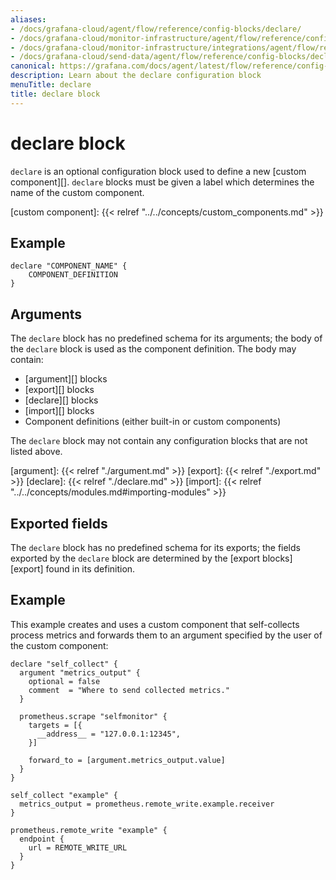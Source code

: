 ```yaml
---
aliases:
- /docs/grafana-cloud/agent/flow/reference/config-blocks/declare/
- /docs/grafana-cloud/monitor-infrastructure/agent/flow/reference/config-blocks/declare/
- /docs/grafana-cloud/monitor-infrastructure/integrations/agent/flow/reference/config-blocks/declare/
- /docs/grafana-cloud/send-data/agent/flow/reference/config-blocks/declare/
canonical: https://grafana.com/docs/agent/latest/flow/reference/config-blocks/declare/
description: Learn about the declare configuration block
menuTitle: declare
title: declare block
---
```


# declare block

`declare` is an optional configuration block used to define a new [custom component][].
`declare` blocks must be given a label which determines the name of the custom component.

[custom component]: {{< relref "../../concepts/custom_components.md" >}}

## Example

```river
declare "COMPONENT_NAME" {
    COMPONENT_DEFINITION
}
```

## Arguments

The `declare` block has no predefined schema for its arguments; the body of the
`declare` block is used as the component definition. The body may contain:

* [argument][] blocks
* [export][] blocks
* [declare][] blocks
* [import][] blocks
* Component definitions (either built-in or custom components)

The `declare` block may not contain any configuration blocks that are not
listed above.

[argument]: {{< relref "./argument.md" >}}
[export]: {{< relref "./export.md" >}}
[declare]: {{< relref "./declare.md" >}}
[import]: {{< relref "../../concepts/modules.md#importing-modules" >}}

## Exported fields

The `declare` block has no predefined schema for its exports; the fields
exported by the `declare` block are determined by the [export blocks][export]
found in its definition.

## Example

This example creates and uses a custom component that self-collects process metrics and forwards them to an argument specified by the user of the custom component:

```river
declare "self_collect" {
  argument "metrics_output" {
    optional = false
    comment  = "Where to send collected metrics."
  }

  prometheus.scrape "selfmonitor" {
    targets = [{
      __address__ = "127.0.0.1:12345",
    }]

    forward_to = [argument.metrics_output.value]
  }
}

self_collect "example" {
  metrics_output = prometheus.remote_write.example.receiver
}

prometheus.remote_write "example" {
  endpoint {
    url = REMOTE_WRITE_URL
  }
}
```
